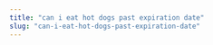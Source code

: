 ```yaml
---
title: "can i eat hot dogs past expiration date"
slug: "can-i-eat-hot-dogs-past-expiration-date"
---
```


